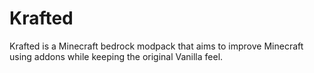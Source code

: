 # Krafted
Krafted is a Minecraft bedrock modpack that aims to improve Minecraft using addons while keeping the original Vanilla feel.
